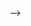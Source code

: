 <!-- ---
layout: page
permalink: /publications/
title: Publications
# description: publications by categories in reversed chronological order. generated by jekyll-scholar.
years: [2022, 2021, 1967, 1956, 1950, 1935, 1905]
nav: true
nav_order: 1
---
<!-- _pages/publications.md -->
<div class="publications">

<!-- {%- for y in page.years %}
  <h2 class="year">{{y}}</h2>
  {% bibliography -f papers -q @*[year={{y}}]* %}
{% endfor %} -->

</div> -->
